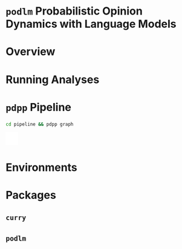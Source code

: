 # `podlm` Probabilistic Opinion Dynamics with Language Models

# Overview

# Running Analyses

# `pdpp` Pipeline

```bash
cd pipeline && pdpp graph
```

![](pipeline/dependencies_sparse.png)

# Environments

# Packages

## `curry`

## `podlm`




